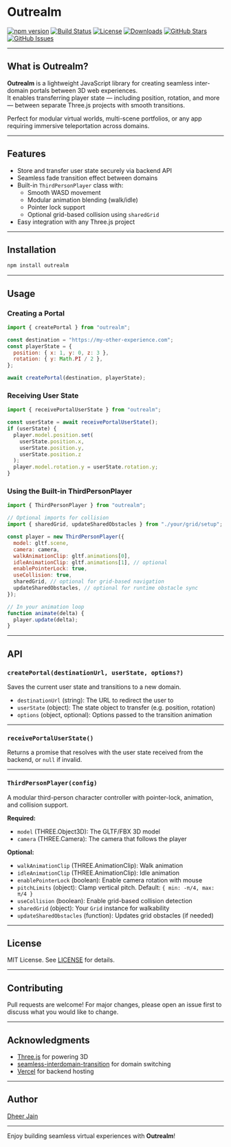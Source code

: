 # Outrealm

[![npm version](https://img.shields.io/npm/v/outrealm.svg?style=flat-square)](https://www.npmjs.com/package/outrealm)
[![Build Status](https://img.shields.io/github/actions/workflow/status/calcifer-3118/Outrealm/ci.yml?branch=main&style=flat-square)](https://github.com/calcifer-3118/Outrealm/actions)
[![License](https://img.shields.io/npm/l/outrealm?style=flat-square)](./lib/LICENSE)
[![Downloads](https://img.shields.io/npm/dm/outrealm.svg?style=flat-square)](https://www.npmjs.com/package/outrealm)
[![GitHub Stars](https://img.shields.io/github/stars/calcifer-3118/Outrealm?style=flat-square)](https://github.com/calcifer-3118/Outrealm/stargazers)
[![GitHub Issues](https://img.shields.io/github/issues/calcifer-3118/Outrealm?style=flat-square)](https://github.com/calcifer-3118/Outrealm/issues)

---

## What is Outrealm?

**Outrealm** is a lightweight JavaScript library for creating seamless inter-domain portals between 3D web experiences.  
It enables transferring player state — including position, rotation, and more — between separate Three.js projects with smooth transitions.

Perfect for modular virtual worlds, multi-scene portfolios, or any app requiring immersive teleportation across domains.

---

## Features

- Store and transfer user state securely via backend API
- Seamless fade transition effect between domains
- Built-in `ThirdPersonPlayer` class with:
  - Smooth WASD movement
  - Modular animation blending (walk/idle)
  - Pointer lock support
  - Optional grid-based collision using `sharedGrid`
- Easy integration with any Three.js project

---

## Installation

```bash
npm install outrealm
```

---

## Usage

### Creating a Portal

```js
import { createPortal } from "outrealm";

const destination = "https://my-other-experience.com";
const playerState = {
  position: { x: 1, y: 0, z: 3 },
  rotation: { y: Math.PI / 2 },
};

await createPortal(destination, playerState);
```

### Receiving User State

```js
import { receivePortalUserState } from "outrealm";

const userState = await receivePortalUserState();
if (userState) {
  player.model.position.set(
    userState.position.x,
    userState.position.y,
    userState.position.z
  );
  player.model.rotation.y = userState.rotation.y;
}
```

### Using the Built-in ThirdPersonPlayer

```js
import { ThirdPersonPlayer } from "outrealm";

// Optional imports for collision
import { sharedGrid, updateSharedObstacles } from "./your/grid/setup";

const player = new ThirdPersonPlayer({
  model: gltf.scene,
  camera: camera,
  walkAnimationClip: gltf.animations[0],
  idleAnimationClip: gltf.animations[1], // optional
  enablePointerLock: true,
  useCollision: true,
  sharedGrid, // optional for grid-based navigation
  updateSharedObstacles, // optional for runtime obstacle sync
});

// In your animation loop
function animate(delta) {
  player.update(delta);
}
```

---

## API

### `createPortal(destinationUrl, userState, options?)`

Saves the current user state and transitions to a new domain.

- `destinationUrl` (string): The URL to redirect the user to
- `userState` (object): The state object to transfer (e.g. position, rotation)
- `options` (object, optional): Options passed to the transition animation

---

### `receivePortalUserState()`

Returns a promise that resolves with the user state received from the backend, or `null` if invalid.

---

### `ThirdPersonPlayer(config)`

A modular third-person character controller with pointer-lock, animation, and collision support.

**Required:**

- `model` (THREE.Object3D): The GLTF/FBX 3D model
- `camera` (THREE.Camera): The camera that follows the player

**Optional:**

- `walkAnimationClip` (THREE.AnimationClip): Walk animation
- `idleAnimationClip` (THREE.AnimationClip): Idle animation
- `enablePointerLock` (boolean): Enable camera rotation with mouse
- `pitchLimits` (object): Clamp vertical pitch. Default: `{ min: -π/4, max: π/4 }`
- `useCollision` (boolean): Enable grid-based collision detection
- `sharedGrid` (object): Your `Grid` instance for walkability
- `updateSharedObstacles` (function): Updates grid obstacles (if needed)

---

## License

MIT License. See [LICENSE](./lib/LICENSE) for details.

---

## Contributing

Pull requests are welcome! For major changes, please open an issue first to discuss what you would like to change.

---

## Acknowledgments

- [Three.js](https://threejs.org/) for powering 3D
- [seamless-interdomain-transition](https://www.npmjs.com/package/seamless-interdomain-transition) for domain switching
- [Vercel](https://vercel.com) for backend hosting

---

## Author

[Dheer Jain](https://github.com/calcifer-3118)

---

Enjoy building seamless virtual experiences with **Outrealm**!
